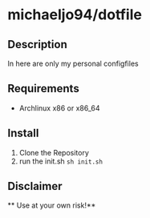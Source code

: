 # michaeljo94/dotfile #
## Description
In here are only my personal configfiles

## Requirements 
* Archlinux x86 or x86_64

## Install
1. Clone the Repository
2. run the init.sh `sh init.sh`


## Disclaimer
** Use at your own risk!**

